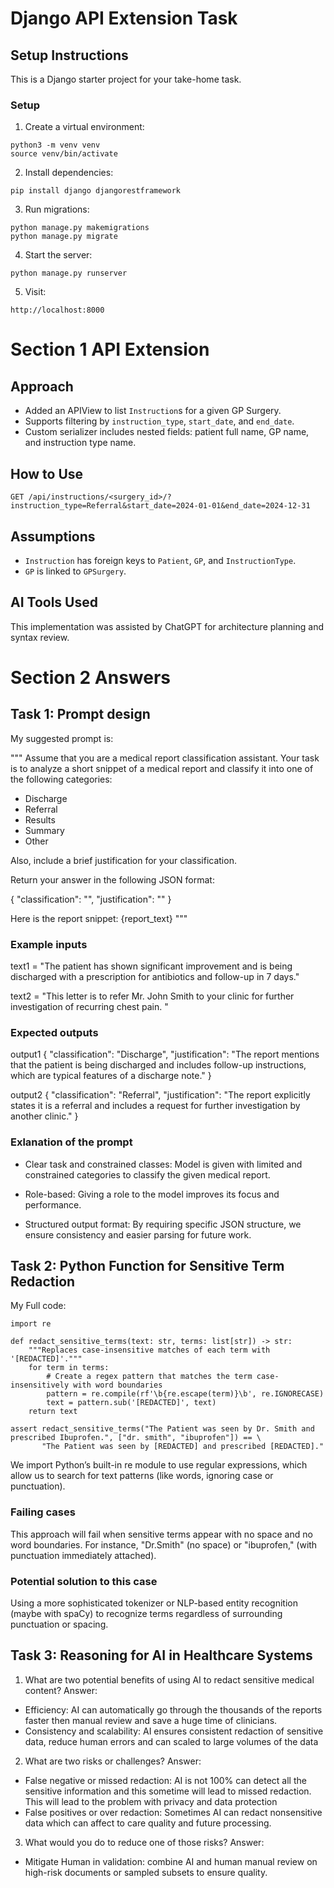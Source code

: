 # Django API Extension Task

## Setup Instructions

This is a Django starter project for your take-home task.

### Setup

1. Create a virtual environment:

```
python3 -m venv venv
source venv/bin/activate
```

2. Install dependencies:

```
pip install django djangorestframework
```

3. Run migrations:

```
python manage.py makemigrations
python manage.py migrate
```

4. Start the server:

```
python manage.py runserver
```

5. Visit:

```
http://localhost:8000
```


# Section 1 API Extension

## Approach
- Added an APIView to list `Instruction`s for a given GP Surgery.
- Supports filtering by `instruction_type`, `start_date`, and `end_date`.
- Custom serializer includes nested fields: patient full name, GP name, and instruction type name.

## How to Use
`GET /api/instructions/<surgery_id>/?instruction_type=Referral&start_date=2024-01-01&end_date=2024-12-31`

## Assumptions
- `Instruction` has foreign keys to `Patient`, `GP`, and `InstructionType`.
- `GP` is linked to `GPSurgery`.

## AI Tools Used
This implementation was assisted by ChatGPT for architecture planning and syntax review.





# Section 2 Answers

## Task 1: Prompt design

My suggested prompt is:

"""
Assume that you are a medical report classification assistant. Your task is to analyze a short snippet of a medical report and classify it into one of the following categories:
- Discharge
- Referral
- Results
- Summary
- Other

Also, include a brief justification for your classification.

Return your answer in the following JSON format:

{
  "classification": "<category>",
  "justification": "<brief explanation for your choice>"
}

Here is the report snippet:
{report_text}
"""

### Example inputs
text1 = "The patient has shown significant improvement and is being discharged with a prescription for antibiotics and follow-up in 7 days."

text2 = "This letter is to refer Mr. John Smith to your clinic for further investigation of recurring chest pain.
"

### Expected outputs
output1
{
  "classification": "Discharge",
  "justification": "The report mentions that the patient is being discharged and includes follow-up instructions, which are typical features of a discharge note."
}

output2
{
  "classification": "Referral",
  "justification": "The report explicitly states it is a referral and includes a request for further investigation by another clinic."
}


### Exlanation of the prompt
- Clear task and constrained classes: Model is given with limited and constrained categories to classify the given medical report.

- Role-based: Giving a role to the model improves its focus and performance.

- Structured output format: By requiring specific JSON structure, we ensure consistency and easier parsing for future work.

## Task 2: Python Function for Sensitive Term Redaction
My Full code:
```
import re

def redact_sensitive_terms(text: str, terms: list[str]) -> str:
    """Replaces case-insensitive matches of each term with '[REDACTED]'."""
    for term in terms:
        # Create a regex pattern that matches the term case-insensitively with word boundaries
        pattern = re.compile(rf'\b{re.escape(term)}\b', re.IGNORECASE)
        text = pattern.sub('[REDACTED]', text)
    return text

assert redact_sensitive_terms("The Patient was seen by Dr. Smith and prescribed Ibuprofen.", ["dr. smith", "ibuprofen"]) == \
       "The Patient was seen by [REDACTED] and prescribed [REDACTED]."

```

We import Python’s built-in re module to use regular expressions, which allow us to search for text patterns (like words, ignoring case or punctuation).

### Failing cases
This approach will fail when sensitive terms appear with no space and no word boundaries. For instance, "Dr.Smith" (no space) or "ibuprofen," (with punctuation immediately attached).

### Potential solution to this case
Using a more sophisticated tokenizer or NLP-based entity recognition (maybe with spaCy) to recognize terms regardless of surrounding punctuation or spacing.


## Task 3: Reasoning for AI in Healthcare Systems

1. What are two potential benefits of using AI to redact sensitive medical content?
Answer:
  - Efficiency: AI can automatically go through the thousands of the reports faster then manual review and save a huge time of clinicians.
  - Consistency and scalability: AI ensures consistent redaction of sensitive data, reduce human errors and can scaled to large volumes of the data

2. What are two risks or challenges?
Answer:
  - False negative or missed redaction: AI is not 100% can detect all the sensitive information and this sometime will lead to missed redaction. This will lead to the problem with privacy and data protection
  - False positives or over redaction: Sometimes AI can redact nonsensitive data which can affect to care quality and future processing.

3. What would you do to reduce one of those risks?
Answer:
  - Mitigate Human in validation: combine AI and human manual review on high-risk documents or sampled subsets to ensure quality.